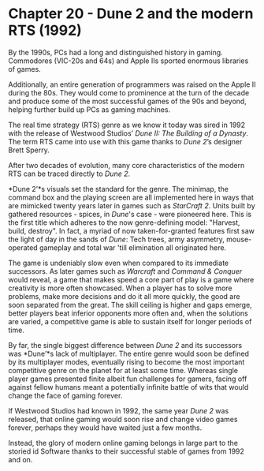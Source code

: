 # Chapter 20 - Dune 2 and the modern RTS (1992)

By the 1990s, PCs had a long and distinguished history in gaming. Commodores (VIC-20s and 64s) and Apple IIs sported enormous libraries of games. 

Additionally, an entire generation of programmers was raised on the Apple II during the 80s. They would come to prominence at the turn of the decade and produce some of the most successful games of the 90s and beyond, helping further build up PCs as gaming machines.

The real time strategy (RTS) genre as we know it today was sired in 1992 with the release of Westwood Studios’ *Dune II: The Building of a Dynasty*. The term RTS came into use with this game thanks to *Dune 2*’s designer Brett Sperry.

After two decades of evolution, many core characteristics of the modern RTS can be traced directly to *Dune 2*.

*Dune 2’*s visuals set the standard for the genre. The minimap, the command box and the playing screen are all implemented here in ways that are mimicked twenty years later in games such as *StarCraft 2*. Units built by gathered resources - spices, in *Dune*'s case - were pioneered here. This is the first title which adheres to the now genre-defining model: "Harvest, build, destroy". In fact, a myriad of now taken-for-granted features first saw the light of day in the sands of *Dune*: Tech trees, army asymmetry, mouse-operated gameplay and total war 'till elimination all originated here.

The game is undeniably slow even when compared to its immediate successors. As later games such as *Warcraft* and *Command & Conquer* would reveal, a game that makes speed a core part of play is a game where creativity is more often showcased. When a player has to solve more problems, make more decisions and do it all more quickly, the good are soon separated from the great. The skill ceiling is higher and gaps emerge, better players beat inferior opponents more often and, when the solutions are varied, a competitive game is able to sustain itself for longer periods of time.

By far, the single biggest difference between *Dune 2* and its successors was *Dune’*s lack of multiplayer. The entire genre would soon be defined by its multiplayer modes, eventually rising to become the most important competitive genre on the planet for at least some time. Whereas single player games presented finite albeit fun challenges for gamers, facing off against fellow humans meant a potentially infinite battle of wits that would change the face of gaming forever.

If Westwood Studios had known in 1992, the same year *Dune 2* was released, that online gaming would soon rise and change video games forever, perhaps they would have waited just a few months.

Instead, the glory of modern online gaming belongs in large part to the storied id Software thanks to their successful stable of games from 1992 and on.
